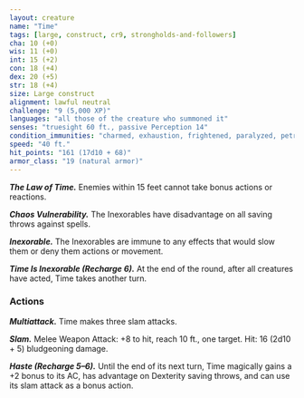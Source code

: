 ```yaml
---
layout: creature
name: "Time"
tags: [large, construct, cr9, strongholds-and-followers]
cha: 10 (+0)
wis: 11 (+0)
int: 15 (+2)
con: 18 (+4)
dex: 20 (+5)
str: 18 (+4)
size: Large construct
alignment: lawful neutral
challenge: "9 (5,000 XP)"
languages: "all those of the creature who summoned it"
senses: "truesight 60 ft., passive Perception 14"
condition_immunities: "charmed, exhaustion, frightened, paralyzed, petrified, poisoned"
speed: "40 ft."
hit_points: "161 (17d10 + 68)"
armor_class: "19 (natural armor)"
---
```


***The Law of Time.*** Enemies within 15 feet cannot
take bonus actions or reactions.

***Chaos Vulnerability.*** The Inexorables have disadvantage
on all saving throws against spells.

***Inexorable.*** The Inexorables are immune to any
effects that would slow them or deny them
actions or movement.

***Time Is Inexorable (Recharge 6).*** At the end of
the round, after all creatures have acted, Time
takes another turn.

### Actions

***Multiattack.*** Time makes three slam attacks.

***Slam.*** Melee Weapon Attack: +8 to hit, reach
10 ft., one target. Hit: 16 (2d10 + 5) bludgeoning
damage.

***Haste (Recharge 5–6).*** Until the end of its next
turn, Time magically gains a +2 bonus to its AC,
has advantage on Dexterity saving throws, and
can use its slam attack as a bonus action.
